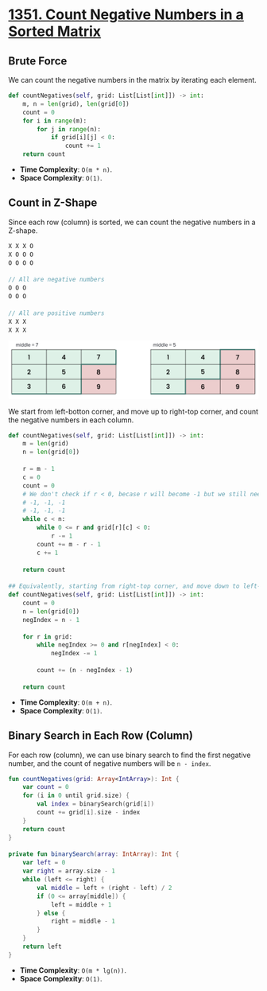 # [1351. Count Negative Numbers in a Sorted Matrix](https://leetcode.com/problems/count-negative-numbers-in-a-sorted-matrix/description/)

## Brute Force
We can count the negative numbers in the matrix by iterating each element.

```python
def countNegatives(self, grid: List[List[int]]) -> int:
    m, n = len(grid), len(grid[0])
    count = 0
    for i in range(m):
        for j in range(n):
            if grid[i][j] < 0:
                count += 1
    return count
```
* **Time Complexity**: `O(m * n)`.
* **Space Complexity**: `O(1)`.

## Count in Z-Shape
Since each row (column) is sorted, we can count the negative numbers in a Z-shape.

```js
X X X O
X O O O
O O O O

// All are negative numbers
O O O 
O O O

// All are positive numbers
X X X
X X X

```

![](../media/240.search-a-2d-matrix-ii.png)

We start from left-botton corner, and move up to right-top corner, and count the negative numbers in each column.

```python
def countNegatives(self, grid: List[List[int]]) -> int:
    m = len(grid)
    n = len(grid[0])

    r = m - 1
    c = 0
    count = 0
    # We don't check if r < 0, becase r will become -1 but we still need to count the following columns. See the example below (all numbers are negative):
    # -1, -1, -1
    # -1, -1, -1
    while c < n:
        while 0 <= r and grid[r][c] < 0:
            r -= 1
        count += m - r - 1
        c += 1
        
    return count

## Equivalently, starting from right-top corner, and move down to left-bottom corner.
def countNegatives(self, grid: List[List[int]]) -> int:
    count = 0
    n = len(grid[0])
    negIndex = n - 1

    for r in grid:
        while negIndex >= 0 and r[negIndex] < 0:
            negIndex -= 1
        
        count += (n - negIndex - 1)
    
    return count
```

* **Time Complexity**: `O(m + n)`.
* **Space Complexity**: `O(1)`.

## Binary Search in Each Row (Column)
For each row (column), we can use binary search to find the first negative number, and the count of negative numbers will be `n - index`.

```kotlin
fun countNegatives(grid: Array<IntArray>): Int {
    var count = 0
    for (i in 0 until grid.size) {
        val index = binarySearch(grid[i])
        count += grid[i].size - index
    }
    return count
}

private fun binarySearch(array: IntArray): Int {
    var left = 0
    var right = array.size - 1
    while (left <= right) {
        val middle = left + (right - left) / 2
        if (0 <= array[middle]) {
            left = middle + 1
        } else {
            right = middle - 1
        }
    }
    return left
}
```

* **Time Complexity**: `O(m * lg(n))`.
* **Space Complexity**: `O(1)`.